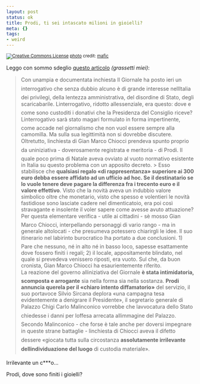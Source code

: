 ```yaml
--- 
layout: post
status: ok
title: Prodi, ti sei intascato milioni in gioielli?
meta: {}
tags: 
- weird
---
```

<a href="http://www.flickr.com/photos/22832743@N00/94607051/" title="" target="_blank"><img src="http://farm1.static.flickr.com/37/94607051_f52e08412a.jpg" alt="" border="0" /></a>  
<small><a href="http://www.photodropper.com/creative-commons/" title="creative commons" target="_blank"><img src="http://www.lastknight.com/wp-content/plugins/photo_dropper//images/cc.gif" alt="Creative Commons License" border="0" /></a> <a href="http://www.photodropper.com/photos/" target="_blank">photo</a> credit: <a href="http://www.flickr.com/people/mafic/" title="mafic" target="_blank">mafic</a></small>  
  
Leggo con sommo sdeglio [questo articolo](http://www.ilgiornale.it/a.pic1?ID=249873) *(grassetti miei)*:  
> Con unampia e documentata inchiesta Il Giornale ha posto ieri un interrogativo che senza dubbio alcuno è di grande interesse nellItalia dei privilegi, della lentezza amministrativa, del disordine di Stato, degli scaricabarile. Linterrogativo, ridotto allessenziale, era questo: dove e come sono custoditi i donativi che la Presidenza del Consiglio riceve? Linterrogativo sarà stato magari formulato in forma impertinente, come accade nel giornalismo che non vuol essere sempre alla camomilla. Ma sulla sua legittimità non si dovrebbe discutere.  
> Oltretutto, linchiesta di Gian Marco Chiocci prendeva spunto proprio da uniniziativa - doverosamente registrata e meritoria - di Prodi. Il quale poco prima di Natale aveva ovviato al vuoto normativo esistente in Italia su questo problema con un apposito decreto. > Esso stabilisce che **qualsiasi regalo «di rappresentanza» superiore ai 300 euro debba essere affidato ad un ufficio ad hoc. Se il destinatario se lo vuole tenere deve pagare la differenza fra i trecento euro e il valore effettivo**. Visto che la novità aveva un indubbio valore simbolico oltre che monetario, visto che spesso e volentieri le novità fastidiose sono lasciate cadere nel dimenticatoio, era poi così stravagante e insolente il voler sapere come avesse avuto attuazione?  
> Per questa elementare verifica - utile ai cittadini - sè mosso Gian Marco Chiocci, interpellando personaggi di vario rango - ma in generale altolocati - che presumeva potessero chiarirgli le idee. Il suo itinerario nel labirinto burocratico lha portato a due conclusioni. 1) Pare che nessuno, né in alto né in basso loco, sapesse esattamente dove fossero finiti i regali; 2) il locale, appositamente blindato, nel quale si prevedeva venissero riposti, era vuoto. Sul che, da buon cronista, Gian Marco Chiocci ha esaurientemente riferito.  
> La reazione del governo alliniziativa del Giornale **è stata intimidatoria, scomposta e arrogante** sia nella forma sia nella sostanza. **Prodi annuncia querela per il «chiaro intento diffamatorio»** del servizio, il suo portavoce Silvio Sircana deplora «una campagna tesa evidentemente a denigrare il Presidente», il segretario generale di Palazzo Chigi Carlo Malinconico vorrebbe che lavvocatura dello Stato chiedesse i danni per loffesa arrecata allimmagine del Palazzo. Secondo Malinconico - che forse è tale anche per doversi impegnare in queste strane battaglie - linchiesta di Chiocci aveva il difetto dessere «giocata tutta sulla circostanza **assolutamente irrilevante dellindividuazione del luogo** di custodia materiale».  
  
Irrilevante un c***o...  
  
Prodi, dove sono finiti i gioielli?  
  
 
